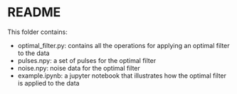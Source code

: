 # README
This folder contains:
- optimal_filter.py: contains all the operations for applying an optimal filter to the data
- pulses.npy: a set of pulses for the optimal filter
- noise.npy: noise data for the optimal filter
- example.ipynb: a jupyter notebook that illustrates how the optimal filter is applied to the data
